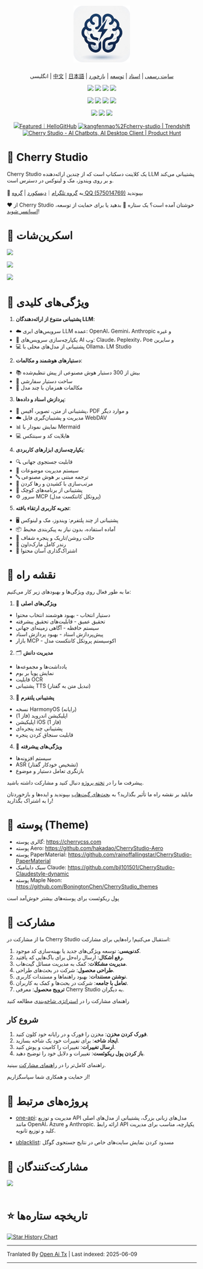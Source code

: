 <h1 align="center">
  <a href="https://github.com/CherryHQ/cherry-studio/releases">
    <img src="https://github.com/CherryHQ/cherry-studio/blob/main/build/icon.png?raw=true" width="150" height="150" alt="banner" /><br>
  </a>
</h1>
  <p align="center">انگلیسی | <a href="./docs/README.zh.md">中文</a> | <a href="./docs/README.ja.md">日本語</a> | <a href="https://cherry-ai.com">سایت رسمی</a> | <a href="https://docs.cherry-ai.com/cherry-studio-wen-dang/en-us">اسناد</a> | <a href="./docs/dev.md">توسعه</a> | <a href="https://github.com/CherryHQ/cherry-studio/issues">بازخورد</a><br></p>

<!-- 题头徽章组合 -->

<div align="center">

[![][deepwiki-shield]][deepwiki-link]
[![][twitter-shield]][twitter-link]
[![][discord-shield]][discord-link]
[![][telegram-shield]][telegram-link]

</div>

<!-- 项目统计徽章 -->

<div align="center">

[![][github-stars-shield]][github-stars-link]
[![][github-forks-shield]][github-forks-link]
[![][github-release-shield]][github-release-link]
[![][github-contributors-shield]][github-contributors-link]

</div>

<div align="center">

[![][license-shield]][license-link]
[![][commercial-shield]][commercial-link]
[![][sponsor-shield]][sponsor-link]

</div>

<div align="center">
 <a href="https://hellogithub.com/repository/1605492e1e2a4df3be07abfa4578dd37" target="_blank"><img src="https://api.hellogithub.com/v1/widgets/recommend.svg?rid=1605492e1e2a4df3be07abfa4578dd37" alt="Featured｜HelloGitHub" style="width: 200px; height: 43px;" width="200" height="43" /></a>
 <a href="https://trendshift.io/repositories/11772" target="_blank"><img src="https://trendshift.io/api/badge/repositories/11772" alt="kangfenmao%2Fcherry-studio | Trendshift" style="width: 250px; height: 55px;" width="250" height="55"/></a>
 <a href="https://www.producthunt.com/posts/cherry-studio?embed=true&utm_source=badge-featured&utm_medium=badge&utm_souce=badge-cherry&#0045;studio" target="_blank"><img src="https://api.producthunt.com/widgets/embed-image/v1/featured.svg?post_id=496640&theme=light" alt="Cherry&#0032;Studio - AI&#0032;Chatbots&#0044;&#0032;AI&#0032;Desktop&#0032;Client | Product Hunt" style="width: 200px; height: 43px;" width="200" height="43" /></a>
</div>

# 🍒 Cherry Studio

Cherry Studio یک کلاینت دسکتاپ است که از چندین ارائه‌دهنده LLM پشتیبانی می‌کند و بر روی ویندوز، مک و لینوکس در دسترس است.

👏 به [گروه تلگرام](https://t.me/CherryStudioAI)｜[دیسکورد](https://discord.gg/wez8HtpxqQ) | [گروه QQ (575014769)](https://qm.qq.com/q/lo0D4qVZKi) بپیوندید

❤️ از Cherry Studio خوشتان آمده است؟ یک ستاره 🌟 بدهید یا برای حمایت از توسعه، [اسپانسر شوید](docs/sponsor.md)!

# 🌠 اسکرین‌شات

![](https://github.com/user-attachments/assets/36dddb2c-e0fb-4a5f-9411-91447bab6e18)

![](https://github.com/user-attachments/assets/f549e8a0-2385-40b4-b52b-2039e39f2930)

![](https://github.com/user-attachments/assets/58e0237c-4d36-40de-b428-53051d982026)

# 🌟 ویژگی‌های کلیدی

1. **پشتیبانی متنوع از ارائه‌دهندگان LLM**:

- ☁️ سرویس‌های ابری LLM عمده: OpenAI، Gemini، Anthropic و غیره
- 🔗 یکپارچه‌سازی سرویس‌های AI وب: Claude، Peplexity، Poe و سایرین
- 💻 پشتیبانی از مدل‌های محلی با Ollama، LM Studio

2. **دستیارهای هوشمند و مکالمات**:

- 📚 بیش از 300 دستیار هوش مصنوعی از پیش تنظیم‌شده
- 🤖 ساخت دستیار سفارشی
- 💬 مکالمات همزمان با چند مدل

3. **پردازش اسناد و داده‌ها**:

- 📄 پشتیبانی از متن، تصویر، آفیس، PDF و موارد دیگر
- ☁️ مدیریت و پشتیبان‌گیری فایل WebDAV
- 📊 نمایش نمودار با Mermaid
- 💻 هایلایت کد و سینتکس

4. **یکپارچه‌سازی ابزارهای کاربردی**:

- 🔍 قابلیت جستجوی جهانی
- 📝 سیستم مدیریت موضوعات
- 🔤 ترجمه مبتنی بر هوش مصنوعی
- 🎯 مرتب‌سازی با کشیدن و رها کردن
- 🔌 پشتیبانی از برنامه‌های کوچک
- ⚙️ سرور MCP (پروتکل کانتکست مدل)

5. **تجربه کاربری ارتقاء یافته**:

- 🖥️ پشتیبانی از چند پلتفرم: ویندوز، مک و لینوکس
- 📦 آماده استفاده، بدون نیاز به پیکربندی محیط
- 🎨 حالت روشن/تاریک و پنجره شفاف
- 📝 رندر کامل مارک‌داون
- 🤲 اشتراک‌گذاری آسان محتوا

# 📝 نقشه راه

ما به طور فعال روی ویژگی‌ها و بهبودهای زیر کار می‌کنیم:

1. 🎯 **ویژگی‌های اصلی**

- دستیار انتخاب - بهبود هوشمند انتخاب محتوا
- تحقیق عمیق - قابلیت‌های تحقیق پیشرفته
- سیستم حافظه - آگاهی زمینه‌ای جهانی
- پیش‌پردازش اسناد - بهبود پردازش اسناد
- بازار MCP - اکوسیستم پروتکل کانتکست مدل

2. 🗂 **مدیریت دانش**

- یادداشت‌ها و مجموعه‌ها
- نمایش پویا بر بوم
- قابلیت OCR
- پشتیبانی TTS (تبدیل متن به گفتار)

3. 📱 **پشتیبانی پلتفرم**

- نسخه HarmonyOS (رایانه)
- اپلیکیشن اندروید (فاز 1)
- اپلیکیشن iOS (فاز 1)
- پشتیبانی چند پنجره‌ای
- قابلیت سنجاق کردن پنجره

4. 🔌 **ویژگی‌های پیشرفته**

- سیستم افزونه‌ها
- ASR (تشخیص خودکار گفتار)
- بازنگری تعامل دستیار و موضوع

پیشرفت ما را در [تخته پروژه](https://github.com/orgs/CherryHQ/projects/7) دنبال کنید و مشارکت داشته باشید.

مایلید بر نقشه راه ما تأثیر بگذارید؟ به [بحث‌های گیت‌هاب](https://github.com/CherryHQ/cherry-studio/discussions) بپیوندید و ایده‌ها و بازخوردتان را به اشتراک بگذارید!

# 🌈 پوسته (Theme)

- گالری پوسته: <https://cherrycss.com>
- پوسته Aero: <https://github.com/hakadao/CherryStudio-Aero>
- پوسته PaperMaterial: <https://github.com/rainoffallingstar/CherryStudio-PaperMaterial>
- سبک داینامیک Claude: <https://github.com/bjl101501/CherryStudio-Claudestyle-dynamic>
- پوسته Maple Neon: <https://github.com/BoningtonChen/CherryStudio_themes>

پول ریکوئست برای پوسته‌های بیشتر خوش‌آمد است

# 🤝 مشارکت

ما از مشارکت در Cherry Studio استقبال می‌کنیم! راه‌هایی برای مشارکت:

1. **کدنویسی**: توسعه ویژگی‌های جدید یا بهینه‌سازی کد موجود.
2. **رفع اشکال**: ارسال راه‌حل برای باگ‌هایی که یافتید.
3. **مدیریت مشکلات**: کمک به مدیریت مسائل گیت‌هاب.
4. **طراحی محصول**: شرکت در بحث‌های طراحی.
5. **نوشتن مستندات**: بهبود راهنماها و مستندات کاربری.
6. **تعامل با جامعه**: شرکت در بحث‌ها و کمک به کاربران.
7. **ترویج محصول**: معرفی Cherry Studio به دیگران.

راهنمای مشارکت را در [استراتژی شاخه‌بندی](docs/branching-strategy-en.md) مطالعه کنید

## شروع کار

1. **فورک کردن مخزن**: مخزن را فورک و در رایانه خود کلون کنید.
2. **ایجاد شاخه**: برای تغییرات خود یک شاخه بسازید.
3. **ارسال تغییرات**: تغییرات را کامیت و پوش کنید.
4. **باز کردن پول ریکوئست**: تغییرات و دلایل خود را توضیح دهید.

راهنمای کامل‌تر را در [راهنمای مشارکت](./CONTRIBUTING.md) ببینید.

از حمایت و همکاری شما سپاسگزاریم!

# 🔗 پروژه‌های مرتبط

- [one-api](https://github.com/songquanpeng/one-api): مدیریت و توزیع API مدل‌های زبانی بزرگ، پشتیبانی از مدل‌های اصلی مانند OpenAI، Azure و Anthropic. ارائه رابط API یکپارچه، مناسب برای مدیریت کلید و توزیع ثانویه.

- [ublacklist](https://github.com/iorate/ublacklist): مسدود کردن نمایش سایت‌های خاص در نتایج جستجوی گوگل

# 🚀 مشارکت‌کنندگان

<a href="https://github.com/CherryHQ/cherry-studio/graphs/contributors">
  <img src="https://contrib.rocks/image?repo=CherryHQ/cherry-studio" />
</a>
<br /><br />

# ⭐️ تاریخچه ستاره‌ها

[![Star History Chart](https://api.star-history.com/svg?repos=CherryHQ/cherry-studio&type=Timeline)](https://star-history.com/#CherryHQ/cherry-studio&Timeline)

<!-- Links & Images -->
[deepwiki-shield]: https://img.shields.io/badge/Deepwiki-CherryHQ-0088CC?style=plastic
[deepwiki-link]: https://deepwiki.com/CherryHQ/cherry-studio
[twitter-shield]: https://img.shields.io/badge/Twitter-CherryStudioApp-0088CC?style=plastic&logo=x
[twitter-link]: https://twitter.com/CherryStudioApp
[discord-shield]: https://img.shields.io/badge/Discord-@CherryStudio-0088CC?style=plastic&logo=discord
[discord-link]: https://discord.gg/wez8HtpxqQ
[telegram-shield]: https://img.shields.io/badge/Telegram-@CherryStudioAI-0088CC?style=plastic&logo=telegram
[telegram-link]: https://t.me/CherryStudioAI

<!-- Links & Images -->
[github-stars-shield]: https://img.shields.io/github/stars/CherryHQ/cherry-studio?style=social
[github-stars-link]: https://github.com/CherryHQ/cherry-studio/stargazers
[github-forks-shield]: https://img.shields.io/github/forks/CherryHQ/cherry-studio?style=social
[github-forks-link]: https://github.com/CherryHQ/cherry-studio/network
[github-release-shield]: https://img.shields.io/github/v/release/CherryHQ/cherry-studio
[github-release-link]: https://github.com/CherryHQ/cherry-studio/releases
[github-contributors-shield]: https://img.shields.io/github/contributors/CherryHQ/cherry-studio
[github-contributors-link]: https://github.com/CherryHQ/cherry-studio/graphs/contributors

<!-- پیوندها و تصاویر -->
[license-shield]: https://img.shields.io/badge/License-AGPLv3-important.svg?style=plastic&logo=gnu
[license-link]: https://www.gnu.org/licenses/agpl-3.0
[commercial-shield]: https://img.shields.io/badge/License-Contact-white.svg?style=plastic&logoColor=white&logo=telegram&color=blue
[commercial-link]: mailto:license@cherry-ai.com?subject=Commercial%20License%20Inquiry
[sponsor-shield]: https://img.shields.io/badge/Sponsor-FF6699.svg?style=plastic&logo=githubsponsors&logoColor=white
[sponsor-link]: https://github.com/CherryHQ/cherry-studio/blob/main/docs/sponsor.md


---


Tranlated By [Open Ai Tx](https://github.com/OpenAiTx/OpenAiTx) | Last indexed: 2025-06-09


---